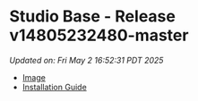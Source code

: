 # Studio Base - Release v14805232480-master
_Updated on: Fri May 2 16:52:31 PDT 2025_

- [Image](https://github.com/vertigis/studio-base-internal/pkgs/container/studio%2fbase%2finternal/407521902?tag=v14805232480-master)
- [Installation
  Guide](https://github.com/vertigis/studio-base-internal/tree/v14805232480-master)
